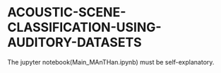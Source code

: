 # ACOUSTIC-SCENE-CLASSIFICATION-USING-AUDITORY-DATASETS
The jupyter notebook(Main_MAnTHan.ipynb) must be self-explanatory.
